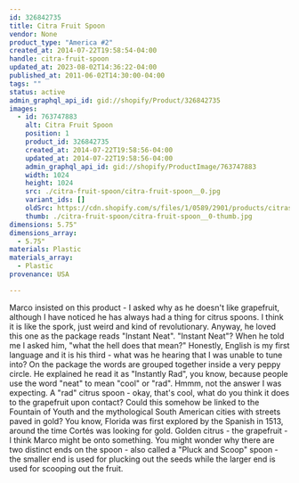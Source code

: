 ```yaml
---
id: 326842735
title: Citra Fruit Spoon
vendor: None
product_type: "America #2"
created_at: 2014-07-22T19:58:54-04:00
handle: citra-fruit-spoon
updated_at: 2023-08-02T14:36:22-04:00
published_at: 2011-06-02T14:30:00-04:00
tags: ""
status: active
admin_graphql_api_id: gid://shopify/Product/326842735
images:
  - id: 763747883
    alt: Citra Fruit Spoon
    position: 1
    product_id: 326842735
    created_at: 2014-07-22T19:58:56-04:00
    updated_at: 2014-07-22T19:58:56-04:00
    admin_graphql_api_id: gid://shopify/ProductImage/763747883
    width: 1024
    height: 1024
    src: ./citra-fruit-spoon/citra-fruit-spoon__0.jpg
    variant_ids: []
    oldSrc: https://cdn.shopify.com/s/files/1/0589/2901/products/citraspoon.jpeg?v=1406073536
    thumb: ./citra-fruit-spoon/citra-fruit-spoon__0-thumb.jpg
dimensions: 5.75"
dimensions_array:
  - 5.75"
materials: Plastic
materials_array:
  - Plastic
provenance: USA

---
```


Marco insisted on this product - I asked why as he doesn't like grapefruit, although I have noticed he has always had a thing for citrus spoons. I think it is like the spork, just weird and kind of revolutionary. Anyway, he loved this one as the package reads "Instant Neat". "Instant Neat"? When he told me I asked him, "what the hell does that mean?" Honestly, English is my first language and it is his third - what was he hearing that I was unable to tune into? On the package the words are grouped together inside a very peppy circle. He explained he read it as "Instantly Rad", you know, because people use the word "neat" to mean "cool" or "rad". Hmmm, not the answer I was expecting. A "rad" citrus spoon - okay, that's cool, what do you think it does to the grapefruit upon contact? Could this somehow be linked to the Fountain of Youth and the mythological South American cities with streets paved in gold? You know, Florida was first explored by the Spanish in 1513, around the time Cortés was looking for gold. Golden citrus - the grapefruit - I think Marco might be onto something. You might wonder why there are two distinct ends on the spoon - also called a "Pluck and Scoop" spoon - the smaller end is used for plucking out the seeds while the larger end is used for scooping out the fruit.